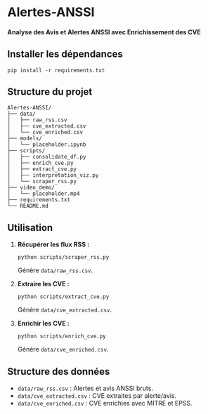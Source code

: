 # Alertes-ANSSI
#### Analyse des Avis et Alertes ANSSI avec Enrichissement des CVE

## Installer les dépendances

```
pip install -r requirements.txt
```


## Structure du projet

```
Alertes-ANSSI/
├── data/
│   ├── raw_rss.csv
│   ├── cve_extracted.csv
│   └── cve_enriched.csv
├── models/
│   └── placeholder.ipynb
├── scripts/
│   ├── consolidate_df.py
│   ├── enrich_cve.py
│   ├── extract_cve.py
│   ├── interpretation_viz.py
│   └── scraper_rss.py
├── video_demo/
│   └── placeholder.mp4
├── requirements.txt
└── README.md
```

## Utilisation

1. **Récupérer les flux RSS :**
   ```
   python scripts/scraper_rss.py
   ```
   Génère `data/raw_rss.csv`.

2. **Extraire les CVE :**
   ```
   python scripts/extract_cve.py
   ```
   Génère `data/cve_extracted.csv`.

3. **Enrichir les CVE :**
   ```
   python scripts/enrich_cve.py
   ```
   Génère `data/cve_enriched.csv`.

## Structure des données

- `data/raw_rss.csv` : Alertes et avis ANSSI bruts.
- `data/cve_extracted.csv` : CVE extraites par alerte/avis.
- `data/cve_enriched.csv` : CVE enrichies avec MITRE et EPSS.